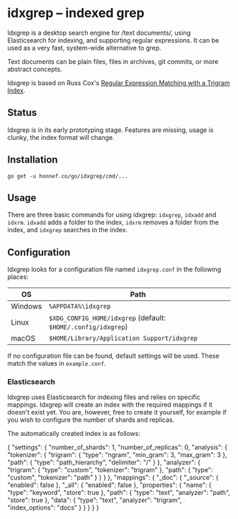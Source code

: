 # idxgrep – indexed grep

Idxgrep is a desktop search engine for /text documents/, using
Elasticsearch for indexing, and supporting regular expressions. It can
be used as a very fast, system-wide alternative to grep.

Text documents can be plain files, files in archives, git commits, or
more abstract concepts.

Idxgrep is based on Russ Cox's
[Regular Expression Matching with a Trigram Index](https://swtch.com/~rsc/regexp/regexp4.html).

## Status

Idxgrep is in its early prototyping stage. Features are missing, usage
is clunky, the index format will change.

## Installation

```
go get -u honnef.co/go/idxgrep/cmd/...
```

## Usage

There are three basic commands for using idxgrep: `idxgrep`, `idxadd`
and `idxrm`. `idxadd` adds a folder to the index, `idxrm` removes a
folder from the index, and `idxgrep` searches in the index.

## Configuration

Idxgrep looks for a configuration file named `idxgrep.conf` in the following places:

| OS      | Path                                                          |
|---------|---------------------------------------------------------------|
| Windows | `%APPDATA%\idxgrep`                                           |
| Linux   | `$XDG_CONFIG_HOME/idxgrep` (default: `$HOME/.config/idxgrep`) |
| macOS   | `$HOME/Library/Application Support/idxgrep`                   |

If no configuration file can be found, default settings will be used.
These match the values in `example.conf`.

### Elasticsearch

Idxgrep uses Elasticsearch for indexing files and relies on specific
mappings. Idxgrep will create an index with the required mappings if
it doesn't exist yet. You are, however, free to create it yourself,
for example if you wish to configure the number of shards and
replicas.

The automatically created index is as follows:

{
  "settings": {
    "number_of_shards": 1,
    "number_of_replicas": 0,
    "analysis": {
      "tokenizer": {
        "trigram": {
          "type": "ngram",
          "min_gram": 3,
          "max_gram": 3
        },
       "path": {
         "type": "path_hierarchy",
         "delimiter": "/"
       }
      },
      "analyzer": {
        "trigram": {
          "type": "custom",
          "tokenizer": "trigram"
        },
       "path": {
         "type": "custom",
         "tokenizer": "path"
       }
      }
    }
  },
  "mappings": {
    "_doc": {
      "_source": {
        "enabled": false
      },
      "_all": {
        "enabled": false
      },
      "properties": {
        "name": {
          "type": "keyword",
          "store": true
        },
        "path": {
          "type": "text",
          "analyzer": "path",
          "store": true
        },
        "data": {
          "type": "text",
          "analyzer": "trigram",
          "index_options": "docs"
        }
      }
    }
  }
}
```
